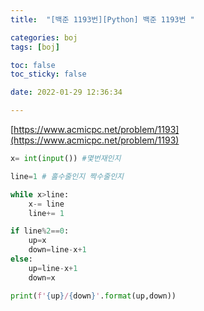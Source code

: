 ```yaml
---
title:  "[백준 1193번][Python] 백준 1193번 "

categories: boj
tags: [boj]

toc: false
toc_sticky: false

date: 2022-01-29 12:36:34

---
```

[https://www.acmicpc.net/problem/1193](https://www.acmicpc.net/problem/1193)

```python
x= int(input()) #몇번재인지

line=1 # 홀수줄인지 짝수줄인지

while x>line:
    x-= line
    line+= 1

if line%2==0:
    up=x
    down=line-x+1
else:
    up=line-x+1
    down=x

print(f'{up}/{down}'.format(up,down))

```